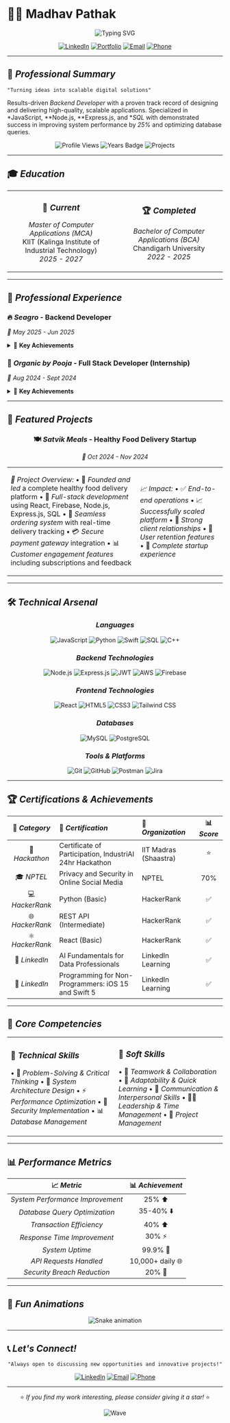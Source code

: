 # 👨‍💻 Madhav Pathak

<div align="center">

![Typing SVG](https://readme-typing-svg.herokuapp.com?font=Fira+Code&weight=500&size=28&pause=1000&color=00D4FF&center=true&vCenter=true&width=600&lines=Backend+Developer;Full+Stack+Engineer;Problem+Solver;Tech+Enthusiast)

[![LinkedIn](https://img.shields.io/badge/LinkedIn-0077B5?style=for-the-badge&logo=linkedin&logoColor=white)](https://linkedin.com/in/madhavpathak)
[![Portfolio](https://img.shields.io/badge/Portfolio-FF5722?style=for-the-badge&logo=todoist&logoColor=white)](#)
[![Email](https://img.shields.io/badge/Gmail-D14836?style=for-the-badge&logo=gmail&logoColor=white)](mailto:pathakmadhav2803@gmail.com)
[![Phone](https://img.shields.io/badge/Phone-25D366?style=for-the-badge&logo=whatsapp&logoColor=white)](tel:+918171924503)

</div>

---

## 🚀 *Professional Summary*

	⁠"Turning ideas into scalable digital solutions"

Results-driven *Backend Developer* with a proven track record of designing and delivering high-quality, scalable applications. Specialized in *JavaScript, **Node.js, **Express.js, and **SQL* with demonstrated success in improving system performance by *25%* and optimizing database queries.

<div align="center">

![Profile Views](https://komarev.com/ghpvc/?username=madhavpathak&color=blueviolet&style=for-the-badge)
![Years Badge](https://img.shields.io/badge/Experience-2%2B%20Years-brightgreen?style=for-the-badge)
![Projects](https://img.shields.io/badge/Projects-10%2B-orange?style=for-the-badge)

</div>

---

## 🎓 *Education*

<table>
<tr>
<td align="center" width="50%">

### 🎯 *Current*
*Master of Computer Applications (MCA)*  
KIIT (Kalinga Institute of Industrial Technology)  
*2025 - 2027*

</td>
<td align="center" width="50%">

### 🏆 *Completed*
*Bachelor of Computer Applications (BCA)*  
Chandigarh University  
*2022 - 2025*

</td>
</tr>
</table>

---

## 💼 *Professional Experience*

### 🔥 *Seagro* - Backend Developer
*📅 May 2025 - Jun 2025*

<details>
<summary>🎯 <strong>Key Achievements</strong></summary>

•⁠  ⁠🏗️ *Engineered backend services* using JavaScript, Express.js, and SQL
•⁠  ⁠⚡ *99.9% uptime* achieved with 30% faster response times
•⁠  ⁠🗄️ *Optimized SQL database* by cutting query time by 40%
•⁠  ⁠🔧 *Built RESTful APIs* handling 10,000+ requests per day
•⁠  ⁠🔐 *Implemented JWT-based authentication* for enhanced security
•⁠  ⁠🏅 *A+ distinction* - Top of the batch

</details>

### 🌱 *Organic by Pooja* - Full Stack Developer (Internship)
*📅 Aug 2024 - Sept 2024*

<details>
<summary>🎯 <strong>Key Achievements</strong></summary>

•⁠  ⁠🛒 *Developed e-commerce server-side application* with 40% improved transaction efficiency
•⁠  ⁠🌐 *Built robust API endpoints* handling 500+ daily requests
•⁠  ⁠⚡ *Reduced query execution time* by 35% through database optimization
•⁠  ⁠🔒 *Implemented JWT authentication* reducing unauthorized access by 20%
•⁠  ⁠💳 *Integrated PhonePe payment gateway* reducing checkout failures by 20%

</details>

---

## 🚀 *Featured Projects*

<div align="center">

### 🍽️ *Satvik Meals* - Healthy Food Delivery Startup
*📅 Oct 2024 - Nov 2024*

</div>

<table>
<tr>
<td width="60%">

*🎯 Project Overview:*
•⁠  ⁠🏢 *Founded and led* a complete healthy food delivery platform
•⁠  ⁠🔧 *Full-stack development* using React, Firebase, Node.js, Express.js, SQL
•⁠  ⁠📱 *Seamless ordering system* with real-time delivery tracking
•⁠  ⁠💳 *Secure payment gateway* integration
•⁠  ⁠📊 *Customer engagement features* including subscriptions and feedback

</td>
<td width="40%">

*📈 Impact:*
•⁠  ⁠✅ *End-to-end operations*
•⁠  ⁠📈 *Successfully scaled platform*
•⁠  ⁠🤝 *Strong client relationships*
•⁠  ⁠🔄 *User retention features*
•⁠  ⁠🚀 *Complete startup experience*

</td>
</tr>
</table>

---

## 🛠️ *Technical Arsenal*

<div align="center">

### *Languages*
![JavaScript](https://img.shields.io/badge/JavaScript-F7DF1E?style=for-the-badge&logo=javascript&logoColor=black)
![Python](https://img.shields.io/badge/Python-14354C?style=for-the-badge&logo=python&logoColor=white)
![Swift](https://img.shields.io/badge/Swift-FA7343?style=for-the-badge&logo=swift&logoColor=white)
![SQL](https://img.shields.io/badge/SQL-316192?style=for-the-badge&logo=postgresql&logoColor=white)
![C++](https://img.shields.io/badge/C%2B%2B-00599C?style=for-the-badge&logo=c%2B%2B&logoColor=white)

### *Backend Technologies*
![Node.js](https://img.shields.io/badge/Node.js-43853D?style=for-the-badge&logo=node.js&logoColor=white)
![Express.js](https://img.shields.io/badge/Express.js-404D59?style=for-the-badge)
![JWT](https://img.shields.io/badge/JWT-black?style=for-the-badge&logo=JSON%20web%20tokens)
![AWS](https://img.shields.io/badge/Amazon_AWS-232F3E?style=for-the-badge&logo=amazon-aws&logoColor=white)
![Firebase](https://img.shields.io/badge/Firebase-039BE5?style=for-the-badge&logo=Firebase&logoColor=white)

### *Frontend Technologies*
![React](https://img.shields.io/badge/React-20232A?style=for-the-badge&logo=react&logoColor=61DAFB)
![HTML5](https://img.shields.io/badge/HTML5-E34F26?style=for-the-badge&logo=html5&logoColor=white)
![CSS3](https://img.shields.io/badge/CSS3-1572B6?style=for-the-badge&logo=css3&logoColor=white)
![Tailwind CSS](https://img.shields.io/badge/Tailwind_CSS-38B2AC?style=for-the-badge&logo=tailwind-css&logoColor=white)

### *Databases*
![MySQL](https://img.shields.io/badge/MySQL-00000F?style=for-the-badge&logo=mysql&logoColor=white)
![PostgreSQL](https://img.shields.io/badge/PostgreSQL-316192?style=for-the-badge&logo=postgresql&logoColor=white)

### *Tools & Platforms*
![Git](https://img.shields.io/badge/Git-F05032?style=for-the-badge&logo=git&logoColor=white)
![GitHub](https://img.shields.io/badge/GitHub-100000?style=for-the-badge&logo=github&logoColor=white)
![Postman](https://img.shields.io/badge/Postman-FF6C37?style=for-the-badge&logo=postman&logoColor=white)
![Jira](https://img.shields.io/badge/Jira-0052CC?style=for-the-badge&logo=Jira&logoColor=white)

</div>

---

## 🏆 *Certifications & Achievements*

<div align="center">

| 🎯 *Category* | 🏅 *Certification* | 🏢 *Organization* | 📊 *Score* |
|:---:|:---|:---|:---:|
| 🚀 *Hackathon* | Certificate of Participation, IndustriAI 24hr Hackathon | IIT Madras (Shaastra) | ⭐ |
| 🎓 *NPTEL* | Privacy and Security in Online Social Media | NPTEL | 70% |
| 💻 *HackerRank* | Python (Basic) | HackerRank | ✅ |
| 🌐 *HackerRank* | REST API (Intermediate) | HackerRank | ✅ |
| ⚛️ *HackerRank* | React (Basic) | HackerRank | ✅ |
| 🤖 *LinkedIn* | AI Fundamentals for Data Professionals | LinkedIn Learning | ✅ |
| 📱 *LinkedIn* | Programming for Non-Programmers: iOS 15 and Swift 5 | LinkedIn Learning | ✅ |

</div>

---

## 🎯 *Core Competencies*

<table>
<tr>
<td width="50%">

### 🔧 *Technical Skills*
•⁠  ⁠🧩 *Problem-Solving & Critical Thinking*
•⁠  ⁠🚀 *System Architecture Design*
•⁠  ⁠⚡ *Performance Optimization*
•⁠  ⁠🔐 *Security Implementation*
•⁠  ⁠📊 *Database Management*

</td>
<td width="50%">

### 🤝 *Soft Skills*
•⁠  ⁠👥 *Teamwork & Collaboration*
•⁠  ⁠🔄 *Adaptability & Quick Learning*
•⁠  ⁠💬 *Communication & Interpersonal Skills*
•⁠  ⁠👨‍💼 *Leadership & Time Management*
•⁠  ⁠🎯 *Project Management*

</td>
</tr>
</table>

---

## 📊 *Performance Metrics*

<div align="center">

| 📈 *Metric* | 📊 *Achievement* |
|:---:|:---:|
| *System Performance Improvement* | 25% ⬆️ |
| *Database Query Optimization* | 35-40% ⬇️ |
| *Transaction Efficiency* | 40% ⬆️ |
| *Response Time Improvement* | 30% ⚡ |
| *System Uptime* | 99.9% 🎯 |
| *API Requests Handled* | 10,000+ daily 🌐 |
| *Security Breach Reduction* | 20% 🔐 |

</div>

---

## 🎨 *Fun Animations*

<div align="center">

![Snake animation](https://github.com/madhavpathak/madhavpathak/blob/output/github-contribution-grid-snake.svg)

</div>

---

## 📞 *Let's Connect!*

<div align="center">

	⁠"Always open to discussing new opportunities and innovative projects!"

[![LinkedIn](https://img.shields.io/badge/LinkedIn-Let's%20Connect-0077B5?style=for-the-badge&logo=linkedin&logoColor=white)](https://linkedin.com/in/madhavpathak)
[![Email](https://img.shields.io/badge/Email-Drop%20a%20Message-D14836?style=for-the-badge&logo=gmail&logoColor=white)](mailto:pathakmadhav2803@gmail.com)
[![Phone](https://img.shields.io/badge/Phone-Call%20Me-25D366?style=for-the-badge&logo=phone&logoColor=white)](tel:+918171924503)

---

⭐ *If you find my work interesting, please consider giving it a star!* ⭐

![Wave](https://raw.githubusercontent.com/mayhemantt/mayhemantt/Update/svg/Bottom.svg)

</div>
